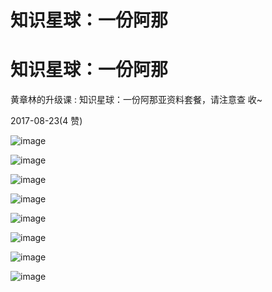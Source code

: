 # 知识星球：一份阿那

# 知识星球：一份阿那

黄章林的升级课 : 知识星球：一份阿那亚资料套餐，请注意查 收~

2017-08-23(4 赞)

![image](img/Image_364.png)

![image](img/Image_365.png)

![image](img/Image_366.png)

![image](img/Image_367.png)

![image](img/Image_368.png)

![image](img/Image_369.png)

![image](img/Image_370.png)

![image](img/Image_371.png)